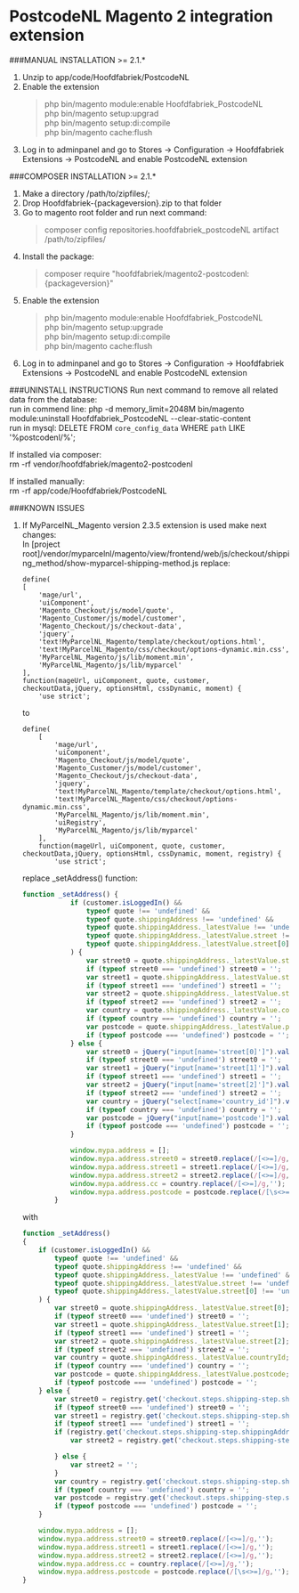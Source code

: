 # PostcodeNL Magento 2 integration extension
###MANUAL INSTALLATION >= 2.1.*
1. Unzip to app/code/Hoofdfabriek/PostcodeNL
2. Enable the extension
    >php bin/magento module:enable Hoofdfabriek_PostcodeNL      
    php bin/magento setup:upgrad       
    php bin/magento setup:di:compile       
    php bin/magento cache:flush        
3. Log in to adminpanel and go to Stores -> Configuration -> Hoofdfabriek Extensions -> PostcodeNL and enable PostcodeNL extension

###COMPOSER INSTALLATION >= 2.1.*
1. Make a directory /path/to/zipfiles/;
2. Drop Hoofdfabriek-{packageversion}.zip to that folder
3. Go to magento root folder and run next command:
    >composer config repositories.hoofdfabriek_postcodeNL artifact /path/to/zipfiles/
4. Install the package:
    >composer require "hoofdfabriek/magento2-postcodenl:{packageversion}"
5. Enable the extension
     >php bin/magento module:enable Hoofdfabriek_PostcodeNL     
    php bin/magento setup:upgrade       
    php bin/magento setup:di:compile        
    php bin/magento cache:flush     
6. Log in to adminpanel and go to Stores -> Configuration -> Hoofdfabriek Extensions -> PostcodeNL and enable PostcodeNL extension

###UNINSTALL INSTRUCTIONS
Run next command to remove all related data from the database:      
run in commend line: php -d memory_limit=2048M bin/magento module:uninstall Hoofdfabriek_PostcodeNL  --clear-static-content     
   run in mysql: DELETE FROM `core_config_data` WHERE `path` LIKE '%postcodenl/%';     

If installed via composer:      
rm -rf vendor/hoofdfabriek/magento2-postcodenl      

If installed manually:      
rm -rf app/code/Hoofdfabriek/PostcodeNL     

###KNOWN ISSUES
1. If MyParcelNL_Magento version 2.3.5 extension is used make next changes:       
    In [project root]/vendor/myparcelnl/magento/view/frontend/web/js/checkout/shipping_method/show-myparcel-shipping-method.js replace:
    ```
    define(
    [
        'mage/url',
        'uiComponent',
        'Magento_Checkout/js/model/quote',
        'Magento_Customer/js/model/customer',
        'Magento_Checkout/js/checkout-data',
        'jquery',
        'text!MyParcelNL_Magento/template/checkout/options.html',
        'text!MyParcelNL_Magento/css/checkout/options-dynamic.min.css',
        'MyParcelNL_Magento/js/lib/moment.min',
        'MyParcelNL_Magento/js/lib/myparcel'
    ],
    function(mageUrl, uiComponent, quote, customer, checkoutData,jQuery, optionsHtml, cssDynamic, moment) {
        'use strict';
    ```
    to
    ```
    define(
        [
            'mage/url',
            'uiComponent',
            'Magento_Checkout/js/model/quote',
            'Magento_Customer/js/model/customer',
            'Magento_Checkout/js/checkout-data',
            'jquery',
            'text!MyParcelNL_Magento/template/checkout/options.html',
            'text!MyParcelNL_Magento/css/checkout/options-dynamic.min.css',
            'MyParcelNL_Magento/js/lib/moment.min',
            'uiRegistry',
            'MyParcelNL_Magento/js/lib/myparcel'
        ],
        function(mageUrl, uiComponent, quote, customer, checkoutData,jQuery, optionsHtml, cssDynamic, moment, registry) {
            'use strict';
    ```
    replace _setAddress() function:
    ```javascript
    function _setAddress() {
                if (customer.isLoggedIn() &&
                    typeof quote !== 'undefined' &&
                    typeof quote.shippingAddress !== 'undefined' &&
                    typeof quote.shippingAddress._latestValue !== 'undefined' &&
                    typeof quote.shippingAddress._latestValue.street !== 'undefined' &&
                    typeof quote.shippingAddress._latestValue.street[0] !== 'undefined'
                ) {
                    var street0 = quote.shippingAddress._latestValue.street[0];
                    if (typeof street0 === 'undefined') street0 = '';
                    var street1 = quote.shippingAddress._latestValue.street[1];
                    if (typeof street1 === 'undefined') street1 = '';
                    var street2 = quote.shippingAddress._latestValue.street[2];
                    if (typeof street2 === 'undefined') street2 = '';
                    var country = quote.shippingAddress._latestValue.countryId;
                    if (typeof country === 'undefined') country = '';
                    var postcode = quote.shippingAddress._latestValue.postcode;
                    if (typeof postcode === 'undefined') postcode = '';
                } else {
                    var street0 = jQuery("input[name='street[0]']").val();
                    if (typeof street0 === 'undefined') street0 = '';
                    var street1 = jQuery("input[name='street[1]']").val();
                    if (typeof street1 === 'undefined') street1 = '';
                    var street2 = jQuery("input[name='street[2]']").val();
                    if (typeof street2 === 'undefined') street2 = '';
                    var country = jQuery("select[name='country_id']").val();
                    if (typeof country === 'undefined') country = '';
                    var postcode = jQuery("input[name='postcode']").val();
                    if (typeof postcode === 'undefined') postcode = '';
                }
    
                window.mypa.address = [];
                window.mypa.address.street0 = street0.replace(/[<>=]/g,'');
                window.mypa.address.street1 = street1.replace(/[<>=]/g,'');
                window.mypa.address.street2 = street2.replace(/[<>=]/g,'');
                window.mypa.address.cc = country.replace(/[<>=]/g,'');
                window.mypa.address.postcode = postcode.replace(/[\s<>=]/g,'');
            }
    ```
    with
    ```javascript
    function _setAddress()
    {
        if (customer.isLoggedIn() &&
            typeof quote !== 'undefined' &&
            typeof quote.shippingAddress !== 'undefined' &&
            typeof quote.shippingAddress._latestValue !== 'undefined' &&
            typeof quote.shippingAddress._latestValue.street !== 'undefined' &&
            typeof quote.shippingAddress._latestValue.street[0] !== 'undefined'
        ) {
            var street0 = quote.shippingAddress._latestValue.street[0];
            if (typeof street0 === 'undefined') street0 = '';
            var street1 = quote.shippingAddress._latestValue.street[1];
            if (typeof street1 === 'undefined') street1 = '';
            var street2 = quote.shippingAddress._latestValue.street[2];
            if (typeof street2 === 'undefined') street2 = '';
            var country = quote.shippingAddress._latestValue.countryId;
            if (typeof country === 'undefined') country = '';
            var postcode = quote.shippingAddress._latestValue.postcode;
            if (typeof postcode === 'undefined') postcode = '';
        } else {
            var street0 = registry.get('checkout.steps.shipping-step.shippingAddress.shipping-address-fieldset.street.0').get('value');
            if (typeof street0 === 'undefined') street0 = '';
            var street1 = registry.get('checkout.steps.shipping-step.shippingAddress.shipping-address-fieldset.street.1').get('value');
            if (typeof street1 === 'undefined') street1 = '';
            if (registry.get('checkout.steps.shipping-step.shippingAddress.shipping-address-fieldset.street.2')) {
                var street2 = registry.get('checkout.steps.shipping-step.shippingAddress.shipping-address-fieldset.street.2').get('value');

            } else {
                var street2 = '';
            }
            var country = registry.get('checkout.steps.shipping-step.shippingAddress.shipping-address-fieldset.country_id').get('value');
            if (typeof country === 'undefined') country = '';
            var postcode = registry.get('checkout.steps.shipping-step.shippingAddress.shipping-address-fieldset.postcode').get('value');
            if (typeof postcode === 'undefined') postcode = '';
        }

        window.mypa.address = [];
        window.mypa.address.street0 = street0.replace(/[<>=]/g,'');
        window.mypa.address.street1 = street1.replace(/[<>=]/g,'');
        window.mypa.address.street2 = street2.replace(/[<>=]/g,'');
        window.mypa.address.cc = country.replace(/[<>=]/g,'');
        window.mypa.address.postcode = postcode.replace(/[\s<>=]/g,'');
    }
    ```
